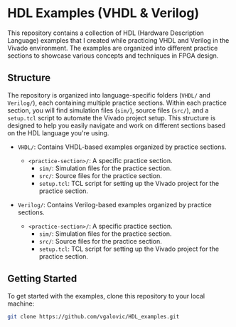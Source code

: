HDL Examples (VHDL & Verilog)
=============================

This repository contains a collection of HDL (Hardware Description Language) examples that I created while practicing VHDL and Verilog in the Vivado environment. The examples are organized into different practice sections to showcase various concepts and techniques in FPGA design.

## Structure

The repository is organized into language-specific folders (`VHDL/` and `Verilog/`), each containing multiple practice sections. Within each practice section, you will find simulation files (`sim/`), source files (`src/`), and a `setup.tcl` script to automate the Vivado project setup. This structure is designed to help you easily navigate and work on different sections based on the HDL language you're using.

- `VHDL/`: Contains VHDL-based examples organized by practice sections.
  - `<practice-section>/`: A specific practice section.
    - `sim/`: Simulation files for the practice section.
    - `src/`: Source files for the practice section.
    - `setup.tcl`: TCL script for setting up the Vivado project for the practice section.

- `Verilog/`: Contains Verilog-based examples organized by practice sections.
  - `<practice-section>/`: A specific practice section.
    - `sim/`: Simulation files for the practice section.
    - `src/`: Source files for the practice section.
    - `setup.tcl`: TCL script for setting up the Vivado project for the practice section.

## Getting Started

To get started with the examples, clone this repository to your local machine:

```bash
git clone https://github.com/vgalovic/HDL_examples.git

